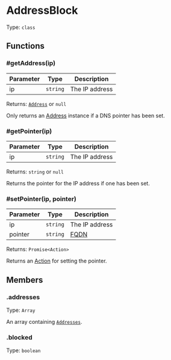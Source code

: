 # AddressBlock

Type: `class`

## Functions

### \#getAddress(ip)

| Parameter | Type     | Description     |
| --------- | -------- | --------------- |
| ip        | `string` |  The IP address |

Returns: [`Address`](address.md) or `null`

Only returns an [Address](address.md) instance if a DNS pointer has been set.

### \#getPointer(ip)

| Parameter | Type     | Description    |
| --------- | -------- | -------------- |
| ip        | `string` | The IP address |

Returns: `string` or `null`

Returns the pointer for the IP address if one has been set.

### \#setPointer(ip, pointer)

| Parameter | Type     | Description                                                       |
| --------- | -------- | ----------------------------------------------------------------- |
| ip        | `string` | The IP address                                                    |
| pointer   | `string` | [FQDN](https://en.wikipedia.org/wiki/Fully_qualified_domain_name) |

Returns: `Promise<Action>`

Returns an [Action](../actions/action.md) for setting the pointer.

## Members

### .addresses

Type: `Array`

An array containing [`Addresses`](address.md).

### .blocked

Type: `boolean`
